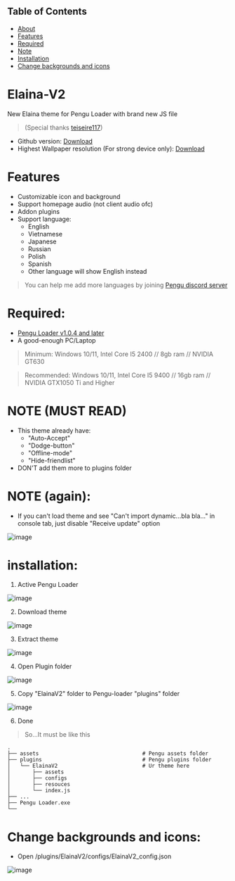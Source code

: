 ## Table of Contents
 - [About](#elaina-v2)
 - [Features](#features)
 - [Required](#required)
 - [Note](#note-must-read)
 - [Installation](#installation)
 - [Change backgrounds and icons](#change-backgrounds-and-icons)

# Elaina-V2
New Elaina theme for Pengu Loader with brand new JS file
> (Special thanks [teiseire117](https://github.com/teisseire117))

 - Github version: [Download](https://github.com/Elaina69/Elaina-V2/releases)
 - Highest Wallpaper resolution (For strong device only): [Download](https://drive.google.com/drive/folders/1wvNF18fM9QkzE-a0aBDvJQjB36lWcFbU?usp=sharing)

# Features
 - Customizable icon and background
 - Support homepage audio (not client audio ofc)
 - Addon plugins
 - Support language:
   + English
   + Vietnamese
   + Japanese
   + Russian
   + Polish
   + Spanish 
   + Other language will show English instead

> You can help me add more languages by joining [Pengu discord server](https://chat.pengu.lol/)

# Required: 
 - [Pengu Loader v1.0.4 and later](https://github.com/PenguLoader/PenguLoader/releases)
 - A good-enough PC/Laptop

> Minimum: Windows 10/11, Intel Core I5 2400 // 8gb ram // NVIDIA GT630

> Recommended: Windows 10/11, Intel Core I5 9400 // 16gb ram // NVIDIA GTX1050 Ti and Higher

# NOTE (MUST READ)
 - This theme already have:
   + "Auto-Accept"
   + "Dodge-button"
   + "Offline-mode"
   + "Hide-friendlist"
 - DON'T add them more to plugins folder

# NOTE (again):
 - If you can't load theme and see "Can't import dynamic...bla bla..." in console tab, just disable "Receive update" option

 ![image](https://github.com/Elaina69/Elaina-V2/assets/94338907/1f2c0856-73a1-4e29-969d-fde5408bd2f3)
 
# installation:
 1. Active Pengu Loader
 
 ![image](https://user-images.githubusercontent.com/94338907/232275600-d2917ec3-62a8-4f16-8411-6750ccf2c43b.png)

 2. Download theme
 
 ![image](https://user-images.githubusercontent.com/94338907/232275789-b12cf894-f4c5-4dd7-aeab-5a24ffc6f60a.png)

 3. Extract theme
 
 ![image](https://user-images.githubusercontent.com/94338907/232275874-139dddc4-b01f-4566-8dbe-8890a6b6ea22.png)

 4. Open Plugin folder
 
 ![image](https://user-images.githubusercontent.com/94338907/232275976-27399264-dc6d-49a2-a98a-f07fd991d0fd.png)

 5. Copy "ElainaV2" folder to Pengu-loader "plugins" folder
 
 ![image](https://user-images.githubusercontent.com/94338907/232276082-a397e90f-d7bc-4c35-b0ce-3822a66f0667.png)

 6. Done
 > So...It must be like this
 
    .
    ├── assets                                 # Pengu assets folder
    ├── plugins                                # Pengu plugins folder
    │   └── ElainaV2                           # Ur theme here
    │       ├── assets
    │       ├── configs
    │       ├── resouces
    │       └── index.js
    ├── ...
    ├── Pengu Loader.exe
    └──

# Change backgrounds and icons:
 - Open /plugins/ElainaV2/configs/ElainaV2_config.json

![image](https://github.com/Elaina69/Elaina-V2/assets/94338907/09eb87cd-0872-4a4b-995f-1933cb18da49)
